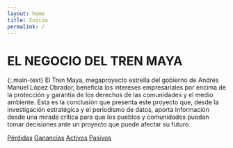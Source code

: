 ```yaml
---
layout: home
title: Inicio
permalink: /
---
```


# EL NEGOCIO DEL TREN MAYA

{:.main-text}
El Tren Maya, megaproyecto estrella del gobierno de Andres Manuel López Obrador, beneficia los intereses empresariales por encima de la protección y garantía de los derechos de las comunidades y el medio ambiente.
Esta es la conclusión que presenta este proyecto que, desde la investigación estratégica y el periodismo de datos, aporta información desde una mirada crítica para que los pueblos y comunidades puedan tomar decisiones ante un proyecto que puede afectar su futuro.

[Pérdidas](/posts/)
[Ganancias](/quienes-ganan/)
[Activos](/slider/)
[Pasivos]()

